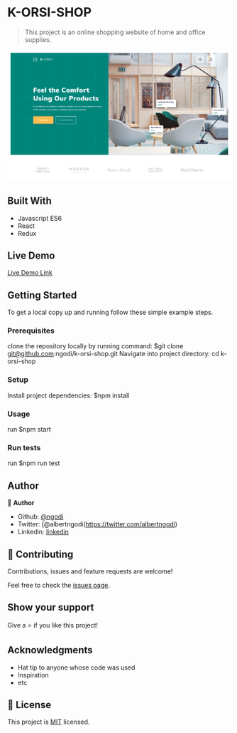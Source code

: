 # K-ORSI-SHOP

>This project is an online shopping website of home and office supplies.

![screenshot](./k_orsi_shop.png)


## Built With

- Javascript ES6
- React
- Redux

## Live Demo

[Live Demo Link](https://livedemo.com)


## Getting Started


To get a local copy up and running follow these simple example steps.

### Prerequisites
clone the repository locally by running command: $git clone git@github.com:ngodi/k-orsi-shop.git
Navigate into project directory: cd k-orsi-shop

### Setup
Install project dependencies: $npm install

### Usage
run $npm start
### Run tests
run $npm run test

## Author

👤 **Author**

- Github: [@ngodi](https://github.com/ngodi)
- Twitter: [@albertngodi(https://twitter.com/albertngodi)
- Linkedin: [linkedin](https://www.linkedin.com/in/albert-ngodi-b80267174/)

## 🤝 Contributing

Contributions, issues and feature requests are welcome!

Feel free to check the [issues page](issues/).

## Show your support

Give a ⭐️ if you like this project!

## Acknowledgments

- Hat tip to anyone whose code was used
- Inspiration
- etc

## 📝 License

This project is [MIT](lic.url) licensed.
